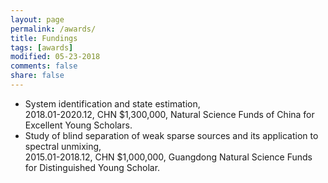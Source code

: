 ```yaml
---
layout: page
permalink: /awards/
title: Fundings
tags: [awards]
modified: 05-23-2018
comments: false
share: false
---
```

<ul>
  <li>System identification and state estimation,<br> 
    2018.01-2020.12, CHN $1,300,000, Natural Science Funds of China for Excellent Young Scholars.</li>
  <li>Study of blind separation of weak sparse sources and its application to spectral unmixing,<br> 
    2015.01-2018.12, CHN $1,000,000, Guangdong Natural Science Funds for Distinguished Young Scholar.</li>
</ul>
